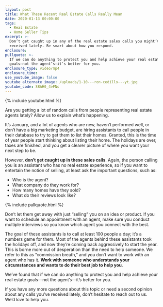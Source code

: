 ```yaml
---
layout: post
title: What These Recent Real Estate Calls Really Mean
date: 2020-01-13 00:00:00
tags:
  - Real Estate
  - Home Seller Tips
excerpt: >-
  Don’t get caught up in any of the real estate sales calls you might’ve
  received lately. Be smart about how you respond.
enclosure:
pullquote: >-
  If we can do anything to protect you and help achieve your real estate
  goals—not the agent’s—it’s better for you.
enclosure_type: video/mp4
enclosure_time:
use_youtube_image: false
youtube_alternate_image: /uploads/1-10---ron-cedillo---yt.jpg
youtube_code: SBAH0_4eFNo
---
```


{% include youtube.html %}

Are you getting a lot of random calls from people representing real estate agents lately? Allow us to explain what’s happening.

It’s January, and a lot of agents who are new, haven’t performed well, or don’t have a big marketing budget, are hiring assistants to call people in their database to try to get them to list their homes. Granted, this is the time of year people start thinking about listing their home. The holidays are over, taxes are finished, and you get a clearer picture of where you want your next step to be.

However, **don’t get caught up in these sales calls**. Again, the person calling you is an assistant who has no real estate experience, so if you want to entertain the notion of selling, at least ask the important questions, such as:

* Who is the agent?
* What company do they work for?
* How many homes have they sold?
* What do their reviews look like?

{% include pullquote.html %}

Don’t let them get away with just “selling” you on an idea or product. If you want to schedule an appointment with an agent, make sure you conduct multiple interviews so you know which agent you connect with the best.

The goal of these assistants is to call at least 100 people a day; it’s a numbers game for them. Most of the agents behind these assistants took the holidays off, and now they’re coming back aggressively to start the year. This is borne more out of desperation than the need to help someone. We refer to this as “commission breath,” and you don’t want to work with an agent who has it. **Work with someone who understands your circumstances and wants to do their best job to help you**.

We’ve found that if we can do anything to protect you and help achieve your real estate goals—not the agent’s—it’s better for you.

If you have any more questions about this topic or need a second opinion about any calls you’ve received lately, don’t hesitate to reach out to us. We’d love to help you.
